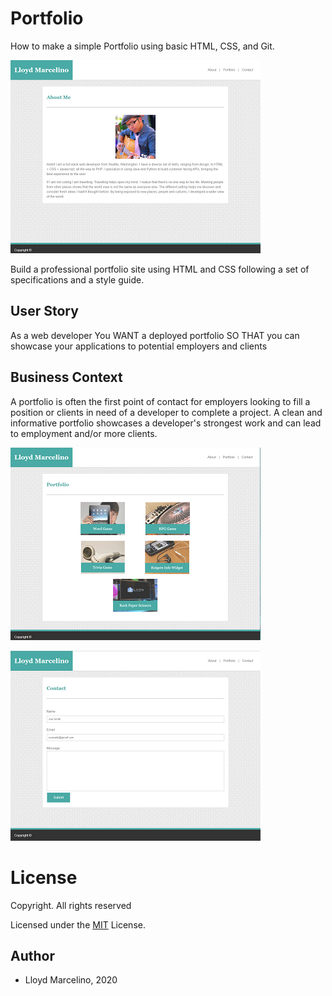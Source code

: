 # Portfolio
How to make a simple Portfolio using basic HTML, CSS, and Git.

![](assets/images/about.PNG)

Build a professional portfolio site using HTML and CSS following a set of specifications and a style guide.

## User Story

As a web developer
You WANT a deployed portfolio
SO THAT you can showcase your applications to potential employers and clients

## Business Context

A portfolio is often the first point of contact for employers looking to fill a position or clients in need of a developer to complete a project. A clean and informative portfolio showcases a developer's strongest work and can lead to employment and/or more clients.


![](assets/images/Portfolio.PNG)


![](assets/images/contact.PNG)


# License

Copyright. All rights reserved

Licensed under the [MIT](LICENSE.txt) License.

## Author
* Lloyd Marcelino, 2020
